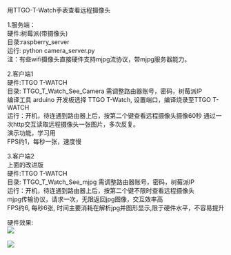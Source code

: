 
用TTGO-T-Watch手表查看远程摄像头

1.服务端：<BR/>
   硬件:树莓派(带摄像头) <BR/>
   目录:raspberry_server <BR/>
   运行: python camera_server.py<BR/>
   注：有些wifi摄像头直接硬件支持mjpg流协议，带mjpg服务器能力。

2.客户端1<BR/> 硬件:TTGO T-WATCH <BR/>
   目录: TTGO_T_Watch_See_Camera  需调整路由器账号，密码，树莓派IP<BR/>
   编译工具 arduino 开发板选择 TTGO T-Watch, 设置端口，编译烧录至TTGO T-WATCH <BR/>
   运行：开机，待连通到路由器上后，按第二个键查看远程摄像头摄像60秒
   通过一次http交互读取远程摄像头一张图片，多次反复。 <BR/>演示功能，学习用 <br/>
   FPS约1，每秒一张，速度慢<br/>
   
 3.客户端2<BR/>
   上面的改进版<BR/>
   硬件:TTGO T-WATCH <BR/>
   目录: TTGO_T_Watch_See_mjpg   需调整路由器账号，密码，树莓派IP<BR/>
   运行：开机，待连通到路由器上后，按第二个键不限时查看远程摄像头<BR/>
   mjpg传输协议，请求一次，无限返回jpg图像，交互效率高<BR/>
   FPS约6, 每秒6张, 时间主要消耗在解析jpg并图形显示,限于硬件水平，不容易提升
   
   硬件效果: <br/>
   <img src= 'https://github.com/lixy123/TTGO_T_Watch_See_Camera/blob/master/TTGO_T_Watch_See_Camera/IMG_20200419_194214.jpg?raw=true' />
<br/>
<br/>
<img src= 'https://github.com/lixy123/TTGO_T_Watch_See_Camera/blob/master/TTGO_T_Watch_See_Camera/IMG_20200419_194835.jpg?raw=true' />
<br/>
